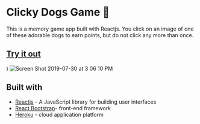 #  Clicky Dogs Game :dog:
  This is a memory game app built with Reactjs. You click on an image of one of these adorable dogs to earn points, but do not click any more than once.

## [Try it out](https://frozen-anchorage-27197.herokuapp.com)
)
![Screen Shot 2019-07-30 at 3 06 10 PM](https://user-images.githubusercontent.com/33634179/62157630-9e01a280-b2db-11e9-8e57-2fb4614db35d.png)

## Built with
* [Reactjs](https://reactjs.org) - A JavaScript library for building user interfaces
* [React Bootstrap](https://react-bootstrap.github.io)- front-end framework
* [Heroku](https://www.heroku.com) - cloud application platform
